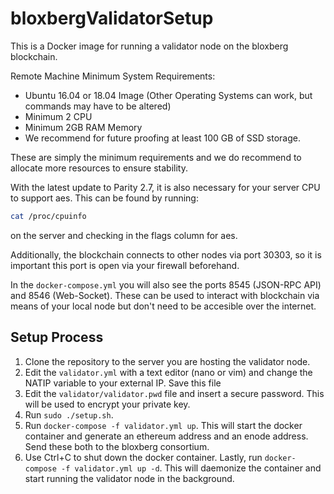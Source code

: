 # bloxbergValidatorSetup
This is a Docker image for running a validator node on the bloxberg blockchain.

Remote Machine Minimum System Requirements:
* Ubuntu 16.04 or 18.04 Image (Other Operating Systems can work, but commands may have to be altered)
* Minimum 2 CPU
* Minimum 2GB RAM Memory
* We recommend for future proofing at least 100 GB of SSD storage.

These are simply the minimum requirements and we do recommend to allocate more resources to ensure stability.

With the latest update to Parity 2.7, it is also necessary for your server CPU to support aes. This can be found by running:

```bash
cat /proc/cpuinfo
```

on the server and checking in the flags column for aes.

Additionally, the blockchain connects to other nodes via port 30303, so it is important this port is open via your firewall beforehand.

In the `docker-compose.yml` you will also see the ports 8545 (JSON-RPC API) and 8546 (Web-Socket). These can be used to interact with blockchain via means of your local node
but don't need to be accesible over the internet.

## Setup Process

1. Clone the repository to the server you are hosting the validator node.
2. Edit the `validator.yml` with a text editor (nano or vim) and change the NATIP variable to your external IP. Save this file
3. Edit the `validator/validator.pwd` file and insert a secure password. This will be used to encrypt your private key.
4. Run `sudo ./setup.sh`.
5. Run `docker-compose -f validator.yml up`.
This will start the docker container and generate an ethereum address and an enode address.
Send these both to the bloxberg consortium.
6. Use Ctrl+C to shut down the docker container.
Lastly, run `docker-compose -f validator.yml up -d`.
This will daemonize the container and start running the validator node in the background.

